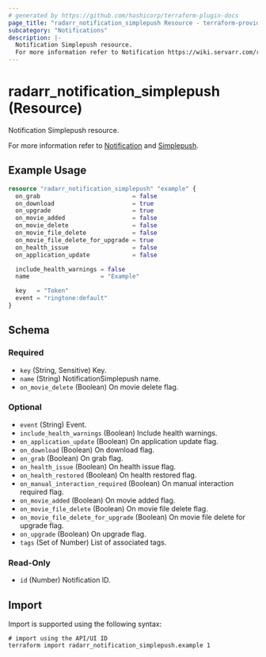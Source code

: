 ```yaml
---
# generated by https://github.com/hashicorp/terraform-plugin-docs
page_title: "radarr_notification_simplepush Resource - terraform-provider-radarr"
subcategory: "Notifications"
description: |-
  Notification Simplepush resource.
  For more information refer to Notification https://wiki.servarr.com/radarr/settings#connect and Simplepush https://wiki.servarr.com/radarr/supported#simplepush.
---
```


# radarr_notification_simplepush (Resource)

<!-- subcategory:Notifications -->Notification Simplepush resource.
For more information refer to [Notification](https://wiki.servarr.com/radarr/settings#connect) and [Simplepush](https://wiki.servarr.com/radarr/supported#simplepush).

## Example Usage

```terraform
resource "radarr_notification_simplepush" "example" {
  on_grab                          = false
  on_download                      = true
  on_upgrade                       = true
  on_movie_added                   = false
  on_movie_delete                  = false
  on_movie_file_delete             = false
  on_movie_file_delete_for_upgrade = true
  on_health_issue                  = false
  on_application_update            = false

  include_health_warnings = false
  name                    = "Example"

  key   = "Token"
  event = "ringtone:default"
}
```

<!-- schema generated by tfplugindocs -->
## Schema

### Required

- `key` (String, Sensitive) Key.
- `name` (String) NotificationSimplepush name.
- `on_movie_delete` (Boolean) On movie delete flag.

### Optional

- `event` (String) Event.
- `include_health_warnings` (Boolean) Include health warnings.
- `on_application_update` (Boolean) On application update flag.
- `on_download` (Boolean) On download flag.
- `on_grab` (Boolean) On grab flag.
- `on_health_issue` (Boolean) On health issue flag.
- `on_health_restored` (Boolean) On health restored flag.
- `on_manual_interaction_required` (Boolean) On manual interaction required flag.
- `on_movie_added` (Boolean) On movie added flag.
- `on_movie_file_delete` (Boolean) On movie file delete flag.
- `on_movie_file_delete_for_upgrade` (Boolean) On movie file delete for upgrade flag.
- `on_upgrade` (Boolean) On upgrade flag.
- `tags` (Set of Number) List of associated tags.

### Read-Only

- `id` (Number) Notification ID.

## Import

Import is supported using the following syntax:

```shell
# import using the API/UI ID
terraform import radarr_notification_simplepush.example 1
```
